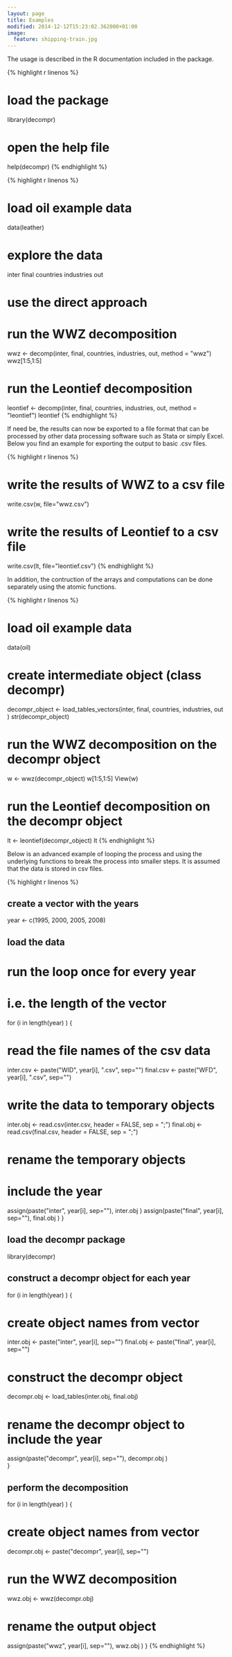 ```yaml
---
layout: page
title: Examples
modified: 2014-12-12T15:23:02.362000+01:00
image:
  feature: shipping-train.jpg
---
```


The usage is described in the R documentation included in the package.

{% highlight r linenos %}
# load the package
library(decompr)

# open the help file
help(decompr)
{% endhighlight %}

{% highlight r linenos %}
# load oil example data
data(leather)

# explore the data
inter
final
countries
industries
out

# use the direct approach
# run the WWZ decomposition
wwz <- decomp(inter,
             final,
             countries,
             industries,
             out,
             method = "wwz")
wwz[1:5,1:5]

# run the Leontief decomposition
leontief  <- decomp(inter,
                    final,
                    countries,
                    industries,
                    out,
                    method = "leontief")
leontief
{% endhighlight %}

If need be, the results can now be exported to a file format that can be processed by other data processing software such as Stata or simply Excel. Below you find an example for exporting the output to basic .csv files.

{% highlight r linenos %}
# write the results of WWZ to a csv file
write.csv(w, file="wwz.csv")

# write the results of Leontief to a csv file
write.csv(lt, file="leontief.csv")
{% endhighlight %}

In addition, the contruction of the arrays and computations can be done separately using the atomic functions.

{% highlight r linenos %}
# load oil example data
data(oil)

# create intermediate object (class decompr)
decompr_object <- load_tables_vectors(inter,
                                      final,
                                      countries,
                                      industries,
                                      out        )
str(decompr_object)

# run the WWZ decomposition on the decompr object
w  <- wwz(decompr_object)
w[1:5,1:5]
View(w)

# run the Leontief decomposition on the decompr object
lt  <- leontief(decompr_object)
lt
{% endhighlight %}


Below is an advanced example of looping the process and using the underlying functions to break the process into smaller steps. It is assumed that the data is stored in csv files.

{% highlight r linenos %}
## create a vector with the years
year <- c(1995, 2000, 2005, 2008)

## load the data

# run the loop once for every year
# i.e. the length of the vector
for (i in length(year) ) {
  
  # read the file names of the csv data
  inter.csv <- paste("WID", year[i], ".csv", sep="")
  final.csv <- paste("WFD", year[i], ".csv", sep="")
  
  # write the data to temporary objects
  inter.obj <- read.csv(inter.csv, header = FALSE, sep = ";")
  final.obj <- read.csv(final.csv, header = FALSE, sep = ";")
  
  # rename the temporary objects
  # include the year
  assign(paste("inter", year[i], sep=""), inter.obj )
  assign(paste("final", year[i], sep=""), final.obj )
}

## load the decompr package
library(decompr)

## construct a decompr object for each year
for (i in length(year) ) {
  
  # create object names from vector
  inter.obj <- paste("inter", year[i], sep="")
  final.obj <- paste("final", year[i], sep="")
  
  # construct the decompr object
  decompr.obj <- load_tables(inter.obj, final.obj)
  
  # rename the decompr object to include the year
  assign(paste("decompr", year[i], sep=""), decompr.obj )  
}

## perform the decomposition
for (i in length(year) ) {
  
  # create object names from vector
  decompr.obj <- paste("decompr", year[i], sep="")
  
  # run the WWZ decomposition
  wwz.obj <- wwz(decompr.obj)
  
  # rename the output object
  assign(paste("wwz", year[i], sep=""), wwz.obj )
}
{% endhighlight %}
